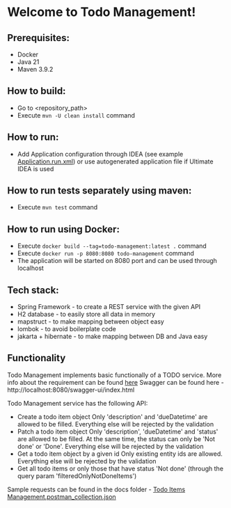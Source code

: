 # Welcome to Todo Management!

## Prerequisites:

* Docker
* Java 21
* Maven 3.9.2

## How to build:

* Go to <repository_path>
* Execute ```mvn -U clean install``` command

## How to run:

* Add Application configuration through IDEA (see example [Application.run.xml](.run/Application.run.xml)) or use
  autogenerated application file if Ultimate IDEA is used

## How to run tests separately using maven:

* Execute ```mvn test``` command

## How to run using Docker:

* Execute ```docker build --tag=todo-management:latest .``` command
* Execute ```docker run -p 8080:8080 todo-management``` command
* The application will be started on 8080 port and can be used through localhost

## Tech stack:

* Spring Framework - to create a REST service with the given API
* H2 database - to easily store all data in memory
* mapstruct - to make mapping between object easy
* lombok - to avoid boilerplate code
* jakarta + hibernate - to make mapping between DB and Java easy

## Functionality

Todo Management implements basic functionally of a TODO service.
More info about the requirement can be found [here](docs/Task%20description.pdf)
Swagger can be found here - http://localhost:8080/swagger-ui/index.html

Todo Management service has the following API:

* Create a todo item object
  Only 'description' and 'dueDatetime' are allowed to be filled. Everything else will be rejected by the validation
* Patch a todo item object
  Only 'description', 'dueDatetime' and 'status' are allowed to be filled.
  At the same time, the status can only be 'Not done' or 'Done'. Everything else will be rejected by the validation
* Get a todo item object by a given id
  Only existing entity ids are allowed. Everything else will be rejected by the validation
* Get all todo items or only those that have status 'Not done' (through the query param 'filteredOnlyNotDoneItems')

Sample requests can be found in the docs
folder - [Todo Items Management.postman_collection.json](docs/Todo%20Items%20Management.postman_collection.json)